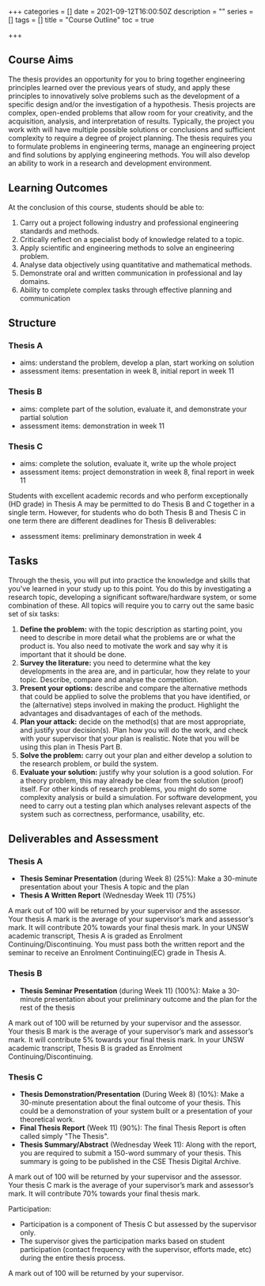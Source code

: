 +++
categories = []
date = 2021-09-12T16:00:50Z
description = ""
series = []
tags = []
title = "Course Outline"
toc = true

+++
## Course Aims

The thesis provides an opportunity for you to bring together engineering principles learned over the previous years of study, and apply these principles to innovatively solve problems such as the development of a specific design and/or the investigation of a hypothesis. Thesis projects are complex, open-ended problems that allow room for your creativity, and the acquisition, analysis, and interpretation of results. Typically, the project you work with will have multiple possible solutions or conclusions and sufficient complexity to require a degree of project planning. The thesis requires you to formulate problems in engineering terms, manage an engineering project and find solutions by applying engineering methods. You will also develop an ability to work in a research and development environment.

## Learning Outcomes

At the conclusion of this course, students should be able to:

1. Carry out a project following industry and professional engineering standards and methods.
2. Critically reflect on a specialist body of knowledge related to a topic.
3. Apply scientific and engineering methods to solve an engineering problem.
4. Analyse data objectively using quantitative and mathematical methods.
5. Demonstrate oral and written communication in professional and lay domains.
6. Ability to complete complex tasks through effective planning and communication

## Structure

### Thesis A

* aims: understand the problem, develop a plan, start working on solution
* assessment items: presentation in week 8, initial report in week 11

### Thesis B

* aims: complete part of the solution, evaluate it, and demonstrate your partial solution
* assessment items: demonstration in week 11

### Thesis C

* aims: complete the solution, evaluate it, write up the whole project
* assessment items: project demonstration in week 8, final report in week 11

Students with excellent academic records and who perform exceptionally (HD grade) in Thesis A may be permitted to do Thesis B and C together in a single term. However, for students who do both Thesis B and Thesis C in one term there are different deadlines for Thesis B deliverables:

* assessment items: preliminary demonstration in week 4

## Tasks

Through the thesis, you will put into practice the knowledge and skills that you've learned in your study up to this point. You do this by investigating a research topic, developing a significant software/hardware system, or some combination of these. All topics will require you to carry out the same basic set of six tasks:

1. **Define the problem:** with the topic description as starting point, you need to describe in more detail what the problems are or what the product is. You also need to motivate the work and say why it is important that it should be done.
2. **Survey the literature:** you need to determine what the key developments in the area are, and in particular, how they relate to your topic. Describe, compare and analyse the competition.
3. **Present your options:** describe and compare the alternative methods that could be applied to solve the problems that you have identified, or the (alternative) steps involved in making the product. Highlight the advantages and disadvantages of each of the methods.
4. **Plan your attack:** decide on the method(s) that are most appropriate, and justify your decision(s). Plan how you will do the work, and check with your supervisor that your plan is realistic. Note that you will be using this plan in Thesis Part B.
5. **Solve the problem:** carry out your plan and either develop a solution to the research problem, or build the system.
6. **Evaluate your solution:** justify why your solution is a good solution. For a theory problem, this may already be clear from the solution (proof) itself. For other kinds of research problems, you might do some complexity analysis or build a simulation. For software development, you need to carry out a testing plan which analyses relevant aspects of the system such as correctness, performance, usability, etc.

## Deliverables and Assessment

### Thesis A

* **Thesis Seminar Presentation** (during Week 8) (25%): Make a 30-minute presentation about your Thesis A topic and the plan
* **Thesis A Written Report** (Wednesday Week 11) (75%)

A mark out of 100 will be returned by your supervisor and the assessor. Your thesis A mark is the average of your supervisor’s mark and assessor’s mark. It will contribute 20% towards your final thesis mark. In your UNSW academic transcript, Thesis A is graded as Enrolment Continuing/Discontinuing. You must pass both the written report and the seminar to receive an Enrolment Continuing(EC) grade in Thesis A.

### Thesis B

* **Thesis Seminar Presentation** (during Week 11) (100%): Make a 30-minute presentation about your preliminary outcome and the plan for the rest of the thesis

A mark out of 100 will be returned by your supervisor and the assessor. Your thesis B mark is the average of your supervisor’s mark and assessor’s mark. It will contribute 5% towards your final thesis mark. In your UNSW academic transcript, Thesis B is graded as Enrolment Continuing/Discontinuing.

### Thesis C

* **Thesis Demonstration/Presentation** (During Week 8) (10%): Make a 30-minute presentation about the final outcome of your thesis. This could be a demonstration of your system built or a presentation of your theoretical work.
* **Final Thesis Report** (Week 11) (90%): The final Thesis Report is often called simply "The Thesis".
* **Thesis Summary/Abstract** (Wednesday Week 11): Along with the report, you are required to submit a 150-word summary of your thesis. This summary is going to be published in the CSE Thesis Digital Archive.

A mark out of 100 will be returned by your supervisor and the assessor. Your thesis C mark is the average of your supervisor’s mark and assessor’s mark. It will contribute 70% towards your final thesis mark.

Participation:

* Participation is a component of Thesis C but assessed by the supervisor only.
* The supervisor gives the participation marks based on student participation (contact frequency with the supervisor, efforts made, etc) during the entire thesis process.

A mark out of 100 will be returned by your supervisor.